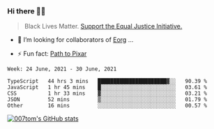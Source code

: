 ### Hi there 👋🏿

<!--
**007tom/007tom** is a ✨ _special_ ✨ repository because its `README.md` (this file) appears on your GitHub profile.

Here are some ideas to get you started:
-->

> Black Lives Matter. [Support the Equal Justice Initiative.](https://support.eji.org/give/153413/#!/donation/checkout)

<!--
- 🔭 I’m currently working on ...
- 🌱 I’m currently learning ...
-->
- 👯 I’m looking for collaborators of [Eorg](https://github.com/zhyd1997/Eorg) ...

<!--
- 🤔 I’m looking for help with ...
- 💬 Ask me about ...
- 📫 How to reach me: ...
- 😄 Pronouns: ...
-->

- ⚡ Fun fact: [Path to Pixar](https://bunnyhobby.github.io/)
<!--
-->

<!--START_SECTION:waka-->
```text
Week: 24 June, 2021 - 30 June, 2021

TypeScript   44 hrs 3 mins   ██████████████████████▓░░   90.39 % 
JavaScript   1 hr 45 mins    █░░░░░░░░░░░░░░░░░░░░░░░░   03.61 % 
CSS          1 hr 33 mins    ▓░░░░░░░░░░░░░░░░░░░░░░░░   03.21 % 
JSON         52 mins         ▒░░░░░░░░░░░░░░░░░░░░░░░░   01.79 % 
Other        16 mins         ░░░░░░░░░░░░░░░░░░░░░░░░░   00.57 % 
```
<!--END_SECTION:waka-->


[![007tom's GitHub stats](https://github-readme-stats.vercel.app/api?username=007tom&count_private=true&show_icons=true&theme=react)
](https://github.com/anuraghazra/github-readme-stats)
